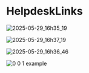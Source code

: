 # HelpdeskLinks
![2025-05-29_16h35_19](https://github.com/user-attachments/assets/db168b48-0f64-4173-8f6e-69bf2680b4db)

![2025-05-29_16h37_19](https://github.com/user-attachments/assets/0b0a98e0-5782-42a3-932b-c0beda89b23c)

![2025-05-29_16h36_46](https://github.com/user-attachments/assets/26699390-c3e1-439e-b17f-49ca054738ab)

![0 0 1 example](https://github.com/user-attachments/assets/2df85100-91b9-4bd2-ac78-db40ba74edd1)
